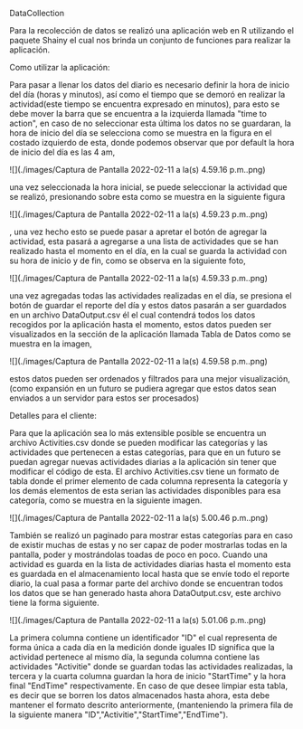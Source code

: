 DataCollection

Para la recolección de datos se realizó una aplicación web en R utilizando el paquete Shainy el cual nos brinda un conjunto de funciones para realizar la aplicación.

Como utilizar la aplicación:

Para pasar a llenar los datos del diario es necesario definir la hora de inicio del día (horas y minutos), así como el tiempo que se demoró en realizar la actividad(este tiempo se encuentra expresado en minutos), para esto se debe mover la barra que se encuentra a la izquierda llamada "time to action", en caso de no seleccionar esta última los datos no se guardaran, la hora de inicio del día se selecciona como se muestra en la figura en el costado izquierdo de esta, donde podemos observar que por default la hora de inicio del día es las 4 am,

![](./images/Captura de Pantalla 2022-02-11 a la(s) 4.59.16 p.m..png)



una vez seleccionada la hora inicial, se puede seleccionar la actividad que se realizó, presionando sobre esta como se muestra en la siguiente figura

![](./images/Captura de Pantalla 2022-02-11 a la(s) 4.59.23 p.m..png)

, una vez hecho esto se puede pasar a apretar el botón de agregar la actividad, esta pasará a agregarse a una lista de actividades que se han realizado hasta el momento en el día, en la cual se guarda la actividad con su hora de inicio y de fin, como se observa en la siguiente foto,

![](./images/Captura de Pantalla 2022-02-11 a la(s) 4.59.33 p.m..png)

una vez agregadas todas las actividades realizadas en el día, se presiona el botón de guardar el reporte del día y estos datos pasarán a ser guardados en un archivo DataOutput.csv él el cual contendrá todos los datos recogidos por la aplicación hasta el momento, estos datos pueden ser visualizados en la sección de la aplicación llamada Tabla de Datos como se muestra en la imagen,

![](./images/Captura de Pantalla 2022-02-11 a la(s) 4.59.58 p.m..png)

estos datos pueden ser ordenados y filtrados para una mejor visualización, (como expansión en un futuro se pudiera agregar que estos datos sean enviados a un servidor para estos ser procesados)

Detalles para el cliente:

Para que la aplicación sea lo más extensible posible se encuentra un archivo Activities.csv donde se pueden modificar las categorías y las actividades que pertenecen a estas categorías, para que en un futuro se puedan agregar nuevas actividades diarias a la aplicación sin tener que modificar el código de esta. El archivo Activities.csv tiene un formato de tabla donde el primer elemento de cada columna representa la categoría y los demás elementos de esta serian las actividades disponibles para esa categoría, como se muestra en la siguiente imagen.

![](./images/Captura de Pantalla 2022-02-11 a la(s) 5.00.46 p.m..png)

También se realizó un paginado para mostrar estas categorías para en caso de existir muchas de estas y no ser capaz de poder mostrarlas todas en la pantalla, poder y mostrándolas toadas de poco en poco. Cuando una actividad es guarda en la lista de actividades diarias hasta el momento esta es guardada en el almacenamiento local hasta que se envíe todo el reporte diario, la cual pasa a formar parte del archivo donde se encuentran todos los datos que se han generado hasta ahora DataOutput.csv, este archivo tiene la forma siguiente.

![](./images/Captura de Pantalla 2022-02-11 a la(s) 5.01.06 p.m..png)

La primera columna contiene un identificador "ID" el cual representa de forma única a cada día en la medición donde iguales ID significa que la actividad pertenece al mismo día, la segunda columna contiene las actividades "Activitie" donde se guardan todas las actividades realizadas, la tercera y la cuarta columna guardan la hora de inicio "StartTime" y la hora final "EndTime" respectivamente. En caso de que desee limpiar esta tabla, es decir que se borren los datos almacenados hasta ahora, esta debe mantener el formato descrito anteriormente, (manteniendo la primera fila de la siguiente manera "ID","Activitie","StartTime","EndTime").

